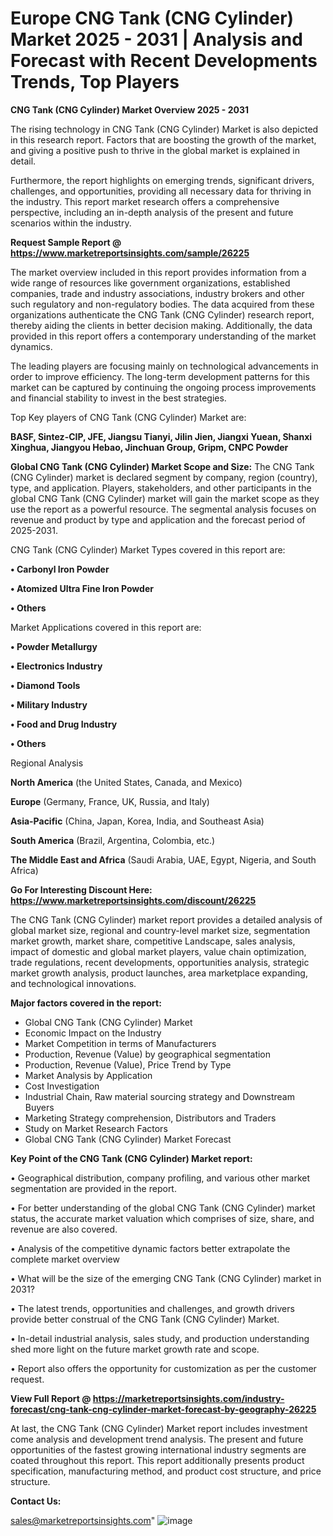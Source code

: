 # Europe CNG Tank (CNG Cylinder) Market 2025 - 2031 | Analysis and Forecast with Recent Developments Trends, Top Players

<Strong> CNG Tank (CNG Cylinder) Market Overview 2025 - 2031</strong>

The rising technology in CNG Tank (CNG Cylinder) Market is also depicted in this research report. Factors that are boosting the growth of the market, and giving a positive push to thrive in the global market is explained in detail.

Furthermore, the report highlights on emerging trends, significant drivers, challenges, and opportunities, providing all necessary data for thriving in the industry. This report market research offers a comprehensive perspective, including an in-depth analysis of the present and future scenarios within the industry.

<strong>Request Sample Report @ <a href=https://www.marketreportsinsights.com/sample/26225>https://www.marketreportsinsights.com/sample/26225</a></strong>

The market overview included in this report provides information from a wide range of resources like government organizations, established companies, trade and industry associations, industry brokers and other such regulatory and non-regulatory bodies. The data acquired from these organizations authenticate the CNG Tank (CNG Cylinder) research report, thereby aiding the clients in better decision making. Additionally, the data provided in this report offers a contemporary understanding of the market dynamics.

The leading players are focusing mainly on technological advancements in order to improve efficiency. The long-term development patterns for this market can be captured by continuing the ongoing process improvements and financial stability to invest in the best strategies.

Top Key players of CNG Tank (CNG Cylinder) Market are:

<strong>BASF, Sintez-CIP, JFE, Jiangsu Tianyi, Jilin Jien, Jiangxi Yuean, Shanxi Xinghua, Jiangyou Hebao, Jinchuan Group, Gripm, CNPC Powder</strong>

<strong><b>Global CNG Tank (CNG Cylinder) Market Scope and Size:</b></strong>
The CNG Tank (CNG Cylinder) market is declared segment by company, region (country), type, and application. Players, stakeholders, and other participants in the global CNG Tank (CNG Cylinder) market will gain the market scope as they use the report as a powerful resource. The segmental analysis focuses on revenue and product by type and application and the forecast period of 2025-2031.

CNG Tank (CNG Cylinder) Market Types covered in this report are:

<strong>• Carbonyl Iron Powder

• Atomized Ultra Fine Iron Powder

• Others</strong>

Market Applications covered in this report are:

<strong>• Powder Metallurgy

• Electronics Industry

• Diamond Tools

• Military Industry

• Food and Drug Industry

• Others</strong> 

Regional Analysis

<strong>North America</strong> (the United States, Canada, and Mexico)

<strong>Europe</strong> (Germany, France, UK, Russia, and Italy)

<strong>Asia-Pacific</strong> (China, Japan, Korea, India, and Southeast Asia)

<strong>South America</strong> (Brazil, Argentina, Colombia, etc.)

<strong>The Middle East and Africa</strong> (Saudi Arabia, UAE, Egypt, Nigeria, and South Africa)

<strong>Go For Interesting Discount Here: <a href=https://www.marketreportsinsights.com/discount/26225>https://www.marketreportsinsights.com/discount/26225</a></strong>

The CNG Tank (CNG Cylinder) market report provides a detailed analysis of global market size, regional and country-level market size, segmentation market growth, market share, competitive Landscape, sales analysis, impact of domestic and global market players, value chain optimization, trade regulations, recent developments, opportunities analysis, strategic market growth analysis, product launches, area marketplace expanding, and technological innovations.

<strong><b>Major factors covered in the report:</b></strong>
<ul>
  <li>Global CNG Tank (CNG Cylinder) Market </li>
  <li>Economic Impact on the Industry</li>
  <li>Market Competition in terms of Manufacturers</li>
  <li>Production, Revenue (Value) by geographical segmentation</li>
  <li>Production, Revenue (Value), Price Trend by Type</li>
  <li>Market Analysis by Application</li>
  <li>Cost Investigation</li>
  <li>Industrial Chain, Raw material sourcing strategy and Downstream Buyers</li>
  <li>Marketing Strategy comprehension, Distributors and Traders</li>
  <li>Study on Market Research Factors</li>
  <li>Global CNG Tank (CNG Cylinder) Market Forecast</li>
</ul>

<strong><b>Key Point of the CNG Tank (CNG Cylinder) Market report:</b></strong>

• Geographical distribution, company profiling, and various other market segmentation are provided in the report.

• For better understanding of the global CNG Tank (CNG Cylinder) market status, the accurate market valuation which comprises of size, share, and revenue are also covered.

• Analysis of the competitive dynamic factors better extrapolate the complete market overview

• What will be the size of the emerging CNG Tank (CNG Cylinder) market in 2031?

• The latest trends, opportunities and challenges, and growth drivers provide better construal of the CNG Tank (CNG Cylinder) Market.

• In-detail industrial analysis, sales study, and production understanding shed more light on the future market growth rate and scope.

• Report also offers the opportunity for customization as per the customer request.

<strong><b>View Full Report @ <a href=https://marketreportsinsights.com/industry-forecast/cng-tank-cng-cylinder-market-forecast-by-geography-26225>https://marketreportsinsights.com/industry-forecast/cng-tank-cng-cylinder-market-forecast-by-geography-26225</a></b></strong>


At last, the CNG Tank (CNG Cylinder) Market report includes investment come analysis and development trend analysis. The present and future opportunities of the fastest growing international industry segments are coated throughout this report. This report additionally presents product specification, manufacturing method, and product cost structure, and price structure.

<strong>Contact Us:</strong>

sales@marketreportsinsights.com"
![image](https://github.com/user-attachments/assets/b0c058a2-0572-4ee0-917b-84b10d3b55ea)

